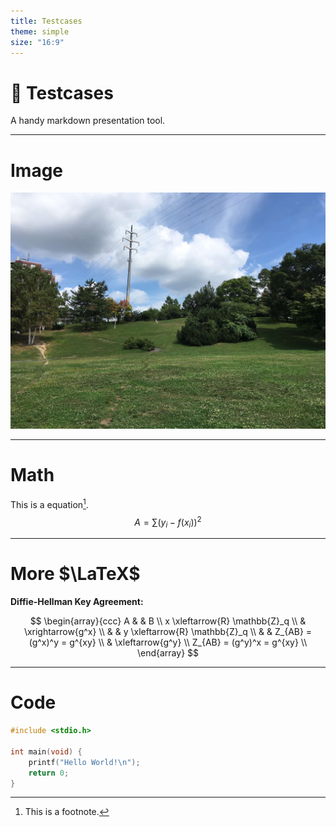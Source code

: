 ```yaml
---
title: Testcases
theme: simple
size: "16:9"
---
```


# :tophat: Testcases
A handy markdown presentation tool.

---
# Image
![Hiragishi Takadai Park](wednesday.jpg)

---
# Math
This is a equation[^foo].
$$
A = \sum (y_i - f(x_i))^2
$$

[^foo]: This is a footnote.

---
# More $\LaTeX$
**Diffie-Hellman Key Agreement:**

$$
\begin{array}{ccc}
A & & B \\
x \xleftarrow{R} \mathbb{Z}_q \\
& \xrightarrow{g^x} \\
& & y \xleftarrow{R} \mathbb{Z}_q \\
& & Z_{AB} = (g^x)^y = g^{xy} \\
& \xleftarrow{g^y} \\
Z_{AB} = (g^y)^x = g^{xy} \\
\end{array}
$$

---
# Code
```c
#include <stdio.h>

int main(void) {
    printf("Hello World!\n");
    return 0;
}
```

